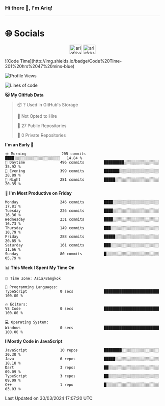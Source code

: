 ### Hi there 👋, I'm Ariq!
<hr>
<h1 align="">🌐 Socials</h1>
<p align="center">
<a href="https://www.linkedin.com/in/ariqfarhan/" target="blank"><img align="center" src="https://raw.githubusercontent.com/rahuldkjain/github-profile-readme-generator/master/src/images/icons/Social/linked-in-alt.svg" alt="ariqfrhan" height="30" width="40" /></a>
<a href="https://instagram.com/ariqfrhan" target="blank"><img align="center" src="https://raw.githubusercontent.com/rahuldkjain/github-profile-readme-generator/master/src/images/icons/Social/instagram.svg" alt="ariqfrhan" height="30" width="40" /></a>
</p>
<!--START_SECTION:waka-->
![Code Time](http://img.shields.io/badge/Code%20Time-201%20hrs%2047%20mins-blue)

![Profile Views](http://img.shields.io/badge/Profile%20Views-0-blue)

![Lines of code](https://img.shields.io/badge/From%20Hello%20World%20I%27ve%20Written-8.2%20million%20lines%20of%20code-blue)

**🐱 My GitHub Data** 

> 📦 ? Used in GitHub's Storage 
 > 
> 🚫 Not Opted to Hire
 > 
> 📜 27 Public Repositories 
 > 
> 🔑 0 Private Repositories 
 > 
**I'm an Early 🐤** 

```text
🌞 Morning                205 commits         ████░░░░░░░░░░░░░░░░░░░░░   14.84 % 
🌆 Daytime                496 commits         █████████░░░░░░░░░░░░░░░░   35.92 % 
🌃 Evening                399 commits         ███████░░░░░░░░░░░░░░░░░░   28.89 % 
🌙 Night                  281 commits         █████░░░░░░░░░░░░░░░░░░░░   20.35 % 
```
📅 **I'm Most Productive on Friday** 

```text
Monday                   246 commits         ████░░░░░░░░░░░░░░░░░░░░░   17.81 % 
Tuesday                  226 commits         ████░░░░░░░░░░░░░░░░░░░░░   16.36 % 
Wednesday                231 commits         ████░░░░░░░░░░░░░░░░░░░░░   16.73 % 
Thursday                 149 commits         ███░░░░░░░░░░░░░░░░░░░░░░   10.79 % 
Friday                   288 commits         █████░░░░░░░░░░░░░░░░░░░░   20.85 % 
Saturday                 161 commits         ███░░░░░░░░░░░░░░░░░░░░░░   11.66 % 
Sunday                   80 commits          █░░░░░░░░░░░░░░░░░░░░░░░░   05.79 % 
```


📊 **This Week I Spent My Time On** 

```text
🕑︎ Time Zone: Asia/Bangkok

💬 Programming Languages: 
TypeScript               0 secs              █████████████████████████   100.00 % 

🔥 Editors: 
VS Code                  0 secs              █████████████████████████   100.00 % 

💻 Operating System: 
Windows                  0 secs              █████████████████████████   100.00 % 
```

**I Mostly Code in JavaScript** 

```text
JavaScript               10 repos            ████████░░░░░░░░░░░░░░░░░   30.30 % 
Java                     6 repos             █████░░░░░░░░░░░░░░░░░░░░   18.18 % 
Dart                     3 repos             ██░░░░░░░░░░░░░░░░░░░░░░░   09.09 % 
TypeScript               3 repos             ██░░░░░░░░░░░░░░░░░░░░░░░   09.09 % 
C++                      1 repo              █░░░░░░░░░░░░░░░░░░░░░░░░   03.03 % 
```




 Last Updated on 30/03/2024 17:07:20 UTC
<!--END_SECTION:waka-->
